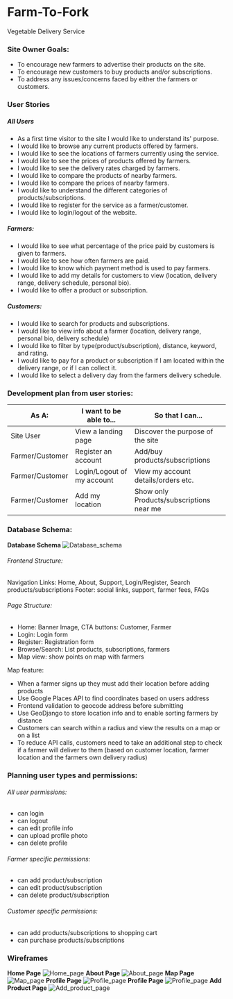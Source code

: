 # Farm-To-Fork

Vegetable Delivery Service

### Site Owner Goals:

- To encourage new farmers to advertise their products on the site.
- To encourage new customers to buy products and/or subscriptions.
- To address any issues/concerns faced by either the farmers or customers.

### User Stories

##### All Users

- As a first time visitor to the site I would like to understand its' purpose.
- I would like to browse any current products offered by farmers.
- I would like to see the locations of farmers currently using the service.
- I would like to see the prices of products offered by farmers.
- I would like to see the delivery rates charged by farmers.
- I would like to compare the products of nearby farmers.
- I would like to compare the prices of nearby farmers.
- I would like to understand the different categories of products/subscriptions.
- I would like to register for the service as a farmer/customer.
- I would like to login/logout of the website.

##### Farmers:

- I would like to see what percentage of the price paid by customers is given to farmers.
- I would like to see how often farmers are paid.
- I would like to know which payment method is used to pay farmers.
- I would like to add my details for customers to view (location, delivery range, delivery schedule, personal bio).
- I would like to offer a product or subscription.

##### Customers:

- I would like to search for products and subscriptions.
- I would like to view info about a farmer (location, delivery range, personal bio, delivery schedule)
- I would like to filter by type(product/subscription), distance, keyword, and rating.
- I would like to pay for a product or subscription if I am located within the delivery range, or if I can collect it.
- I would like to select a delivery day from the farmers delivery schedule.

### Development plan from user stories:

| As A:           | I want to be able to...    | So that I can...                         |
| --------------- | -------------------------- | ---------------------------------------- |
| Site User       | View a landing page        | Discover the purpose of the site         |
| Farmer/Customer | Register an account        | Add/buy products/subscriptions           |
| Farmer/Customer | Login/Logout of my account | View my account details/orders etc.      |
| Farmer/Customer | Add my location            | Show only Products/subscriptions near me |

### Database Schema:

**Database Schema** ![Database_schema](docs/database_schema/schema.png)

###### Frontend Structure:

Navigation Links: Home, About, Support, Login/Register, Search products/subscriptions
Footer: social links, support, farmer fees, FAQs

###### Page Structure:

- Home: Banner Image, CTA buttons: Customer, Farmer
- Login: Login form
- Register: Registration form
- Browse/Search: List products, subscriptions, farmers
- Map view: show points on map with farmers

Map feature:

- When a farmer signs up they must add their location before adding products
- Use Google Places API to find coordinates based on users address
- Frontend validation to geocode address before submitting
- Use GeoDjango to store location info and to enable sorting farmers by distance
- Customers can search within a radius and view the results on a map or on a list
- To reduce API calls, customers need to take an additional step to check if a farmer will deliver to them (based on customer location, farmer location and the farmers own delivery radius)

### Planning user types and permissions:

###### All user permissions:

- can login
- can logout
- can edit profile info
- can upload profile photo
- can delete profile

###### Farmer specific permissions:

- can add product/subscription
- can edit product/subscription
- can delete product/subscription

###### Customer specific permissions:

- can add products/subscriptions to shopping cart
- can purchase products/subscriptions

### Wireframes

**Home Page** ![Home_page](docs/wireframes/home.png)
**About Page** ![About_page](docs/wireframes/about.png)
**Map Page** ![Map_page](docs/wireframes/map.png)
**Profile Page** ![Profile_page](docs/wireframes/profile.png)
**Profile Page** ![Profile_page](docs/wireframes/search.png)
**Add Product Page** ![Add_product_page](docs/wireframes/about.png)
